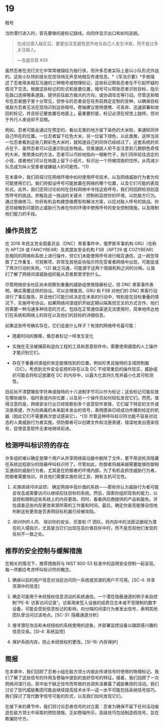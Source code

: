 # 19

暗号

当你潜行进入时，首先要做的是标记路线，向同伴显示出口和如何逃脱。

> 在成功潜入敌区后，要更加注意避免意外地与自己人发生冲突，而不是过多关注敌人。
> 
> —吉盛百首 #26

虽然忍者在流行文化中常常被描绘为独行侠，但许多忍者实际上是以小队形式作战的。这些小队特别擅长在现场悄无声息地相互传递信息。*《军法示要》*手册描述了忍者用来相互沟通的三种暗号或物理标记，这些标记帮助忍者在不引起怀疑的情况下交流。根据这些标记的形式和放置位置，暗号可以帮助忍者识别目标，指示在路口选择哪条道路，提供前往敌方据点的方向，或协调攻击等行动。尽管这些暗号在忍者圈子里十分常见，但参与的忍者会在任务前商定定制的变种，以确保目标或敌方忍者无法在现场识别这些暗号。卷轴建议使用便携、可丢弃、迅速部署和收回的标记，并且标记要放置在地面上。最重要的是，标记必须在视觉上独特，但对于外行人来说却不显眼。

例如，忍者可能会通过在预定的、看似无害的地方留下染色的大米粒，来通知同伴自己所在的位置。一位忍者留下红色大米，另一位留下绿色，以此类推，这样当另一位忍者看到这些几颗彩色大米时，就知道自己的同伴已经经过了。这套系统的优点在于，虽然忍者可以迅速识别这些物品，但普通路人却不会注意到几颗颜色奇怪的大米。使用类似的方法，忍者可以巧妙地指向一根断竹子，指引同伴前往选定的小径，或者他们可以在地面上留下小纸片，标识出一个将被烧毁的住所，从而减少队员成为纵火受害者或嫌疑人的可能性。^(1)

在本章中，我们将探讨在网络环境中如何使用呼号技术，以及网络威胁行为者为何可能使用它们。我们将假设呼号可能放置在网络的哪个位置，以及它们可能的表现形式。此外，我们还将讨论如何在目标网络中寻找这些呼号。我们将回顾检测创造性呼号的挑战，并触及这一挑战的关键点：控制和监控你的环境，以防敌方行为。通过思维练习，你将有机会构建思维模型和解决方案，以应对敌人呼号的挑战。你还将接触到可能防止威胁行为者在你的环境中使用呼号的安全控制措施，以及限制他们能力的手段。

## 操作员技艺

在 2016 年民主党全国委员会（DNC）黑客事件中，俄罗斯军事机构 GRU（也称为 APT28 或 FANCYBEAR）及其盟友安全机构 FSB（APT29 或 COZYBEAR）在相同的网络和系统上进行操作，但它们未能使用呼号进行相互通信。这一疏忽导致了工作重复、可观察项、异常及其他妥协指示符在受害者网络中出现，可能促成了两次行动的失败。^(2) 缺乏沟通，可能源于这两个情报机构之间的分隔，让我们了解了网络间谍威胁组织能从忍者那里学到什么。

尽管网络安全社区尚未观察到重叠的威胁组使用隐蔽标记，但 DNC 黑客事件表明，确实需要这样的协议。可以合理推测，GRU 和 FSB 对他们的 DNC 黑客行动进行了事后报告，并且他们可能已经决定在未来的行动中，特别是在目标重叠的情况下，实施呼号协议。如果网络间谍组织开始定期以隔离但交叉的方式合作，他们将需要一种沟通多种信息的方式，包括在正常通信渠道无法使用时，简单地传达他们在系统和网络上的存在以及他们的目标的详细信息。

如果这些呼号确实存在，它们会是什么样子？有效的网络呼号最可能：

+   随着时间的推移，像忍者标记一样发生变化

+   实施在无法被捕获和逆向工程的工具和恶意软件中。需要使用键盘的人工操作才能识别它们。

+   存在于重叠间谍组织肯定能够找到的位置，例如珍贵且独特的主域控制器（DC）。考虑到文件安全监控的存在以及 DC 不经常重启的操作现实，威胁组织可能会将标记放置在 DC 的内存中，以最大化其持久性并最小化其可检测性。

目前尚不清楚哪些字符串或独特的十六进制字节可以作为标记；这些标记可能存放在哪些缓存、临时表或内存位置；以及另一个操作员如何轻松发现它们。然而，值得注意的是，网络安全行业已经观察到多个恶意软件家族，它们留下特定的文件或注册表键，作为向病毒的未来副本发出的信号，表明感染已经成功传播到给定的机器（因此它们不需要再次尝试感染它）。^(3) 尽管这种呼叫标识符功能不容易对动态的人类威胁行为者实施，但防御者可以创建文件和注册表键，错误地发出感染信号，促使恶意软件无害地继续前进。

## 检测呼叫标识符的存在

许多组织难以确定是哪个用户从共享网络驱动器中删除了文件，更不用说检测隐藏在系统远程部分的隐蔽呼叫标识符了。尽管如此，防御者将越来越需要能够防御相互通信的威胁行为者，尤其是在防御者的环境内部。为了有机会抓住威胁行为者，防御者需要培训，并且他们需要实施检测工具，拥有主机可见性。

1.  *实施高级内存监控。* 确定网络中高价值的系统——那些你认为威胁行为者可能会攻击或需要访问以继续前往目标的系统。然后，探索你组织现有的能力，以监控和限制这些系统上的内存更改。同时，看看供应商提供的产品和服务。评估调查这些内存更改来源所需的工作量和时间。最后，确定你是否能够自信地判断这些更改是否表明目标机器已经被攻陷。

1.  *培训你的人员。* 培训你的安全、侦查和 IT 团队，将内存中的法医证据视为潜在的入侵指示，尤其是当它们出现在高价值目标中时，而不是忽视他们发现的任何不一致之处。

## 推荐的安全控制与缓解措施

在相关的情况下，推荐措施将与 NIST 800-53 标准中的适用安全控制一起呈现。每一项都应考虑呼叫标识符的概念。

1.  确保以前的用户信息对当前访问同一系统或资源的用户不可用。[SC-4: 共享资源中的信息]

1.  确定可能用于未经授权信息流动的系统通信。一个潜在隐蔽通道的例子来自控制“PE-8: 访客访问记录”。访客用来签入设施的纸质日志本或不受限制的数字设备，可能会受到信息标记的影响，向分隔的间谍行为者发出信号，表明其他团队曾访问过该地点。[SC-31: 隐蔽通道分析]

1.  搜寻潜在攻击和未经授权的系统使用的迹象，并部署监控设备以跟踪感兴趣的信息交易。[SI-4: 系统监控]

1.  保护系统内存，防止未经授权的更改。[SI-16: 内存保护]

## 简报

在本章中，我们回顾了忍者小组在敌方领土内彼此传递信号时使用的物理标记。我们了解了这些信号的作用及卷轴中提到的良好信号的特征。接着，我们回顾了一次网络间谍行动，其中由于缺乏信号而导致的协调失误暴露了威胁集团的活动。我们讨论了现代威胁集团可能会继续提高技术水平—这一水平可能包括采纳信号技巧。我们探讨了现代数字信号可能的形式，以及我们如何发现它们。

在接下来的章节中，我们将讨论忍者信号的对立面：忍者为确保不留下任何活动痕迹在敌方领土中采取的预防措施，正如卷轴所示。高级技巧包括制造假信号，旨在欺骗防守方。

